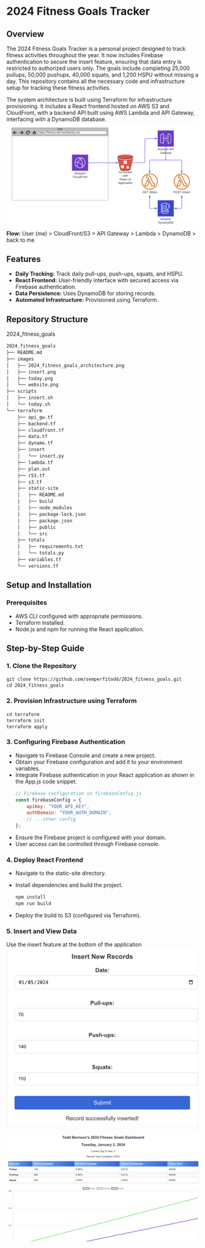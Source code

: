 # 2024 Fitness Goals Tracker

## Overview

The 2024 Fitness Goals Tracker is a personal project designed to track fitness activities throughout the year. It now includes Firebase authentication to secure the insert feature, ensuring that data entry is restricted to authorized users only. The goals include
completing 25,000 pullups, 50,000 pushups, 40,000 squats, and 1,200 HSPU without missing a day. This repository contains
all the necessary code and infrastructure setup for tracking these fitness activities.

The system architecture is built using Terraform for infrastructure provisioning. It includes a React frontend hosted on
AWS S3 and CloudFront, with a backend API built using AWS Lambda and API Gateway, interfacing with a DynamoDB database.
![2024_fitness_goals_architecture.png](images%2F2024_fitness_goals_architecture.png)
**Flow:** User (me) > CloudFront/S3 > API Gateway > Lambda > DynamoDB > back to me

## Features
* **Daily Tracking:** Track daily pull-ups, push-ups, squats, and HSPU.
* **React Frontend:** User-friendly interface with secured access via Firebase authentication.
* **Data Persistence:** Uses DynamoDB for storing records.
* **Automated Infrastructure:** Provisioned using Terraform.

## Repository Structure

2024_fitness_goals

```bash
2024_fitness_goals
├── README.md
├── images
│   ├── 2024_fitness_goals_architecture.png
│   ├── insert.png
│   ├── today.png
│   └── website.png
├── scripts
│   ├── insert.sh
│   └── today.sh
└── terraform
    ├── api_gw.tf
    ├── backend.tf
    ├── cloudfront.tf
    ├── data.tf
    ├── dynamo.tf
    ├── insert
    │   └── insert.py
    ├── lambda.tf
    ├── plan.out
    ├── r53.tf
    ├── s3.tf
    ├── static-site
    │   ├── README.md
    │   ├── build
    │   ├── node_modules
    │   ├── package-lock.json
    │   ├── package.json
    │   ├── public
    │   └── src
    ├── totals
    │   ├── requirements.txt
    │   └── totals.py
    ├── variables.tf
    └── versions.tf
```

## Setup and Installation

### Prerequisites
* AWS CLI configured with appropriate permissions.
* Terraform installed.
* Node.js and npm for running the React application.

## Step-by-Step Guide

### 1. Clone the Repository

    git clone https://github.com/semperfitodd/2024_fitness_goals.git
    cd 2024_fitness_goals

### 2. Provision Infrastructure using Terraform

    cd terraform
    terraform init
    terraform apply

### 3. Configuring Firebase Authentication
* Navigate to Firebase Console and create a new project.
* Obtain your Firebase configuration and add it to your environment variables.
* Integrate Firebase authentication in your React application as shown in the App.js code snippet.
  ```javascript
  // Firebase configuration in firebaseConfig.js
  const firebaseConfig = {
      apiKey: "YOUR_API_KEY",
      authDomain: "YOUR_AUTH_DOMAIN",
      // ...other config
  };
  ```
* Ensure the Firebase project is configured with your domain.
* User access can be controlled through Firebase console.

### 4. Deploy React Frontend

* Navigate to the static-site directory.
* Install dependencies and build the project.

    ```bash
    npm install
    npm run build
    ```
* Deploy the build to S3 (configured via Terraform).

### 5. Insert and View Data

Use the insert feature at the bottom of the application
![insert.png](images%2Finsert.png)

![website.png](images%2Fwebsite.png)
